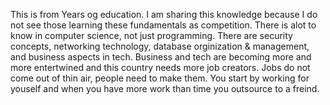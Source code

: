 This is from Years og education. I am sharing this knowledge because I do not see those learning these fundamentals as competition. There is alot to know in computer science, not just programming. There are security concepts, networking technology, database orginization & management, and business aspects in tech. Business and tech are becoming more and more entertwined and this country needs more job creators. Jobs do not come out of thin air, people need to make them. You start by working for youself and when you have more work than time you outsource to a freind.
